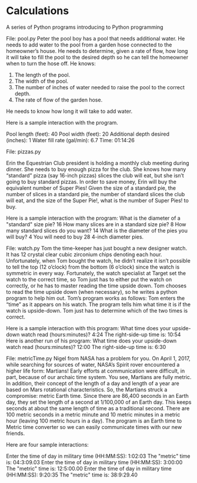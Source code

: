 # Calculations
A series of Python programs introducing to Python programming


File: pool.py
Peter the pool boy has a pool that needs additional water. He needs to add water to the pool from a garden hose connected to the homeowner’s house. He needs to determine, given a rate of flow, how long it will take to fill the pool to the desired depth so he can tell the homeowner when to turn the hose off. He knows:
1. The length of the pool.
2. The width of the pool.
3. The number of inches of water needed to raise the pool to the correct depth.
4. The rate of flow of the garden hose.

He needs to know how long it will take to add water.

Here is a sample interaction with the program.

Pool length (feet): 40
Pool width (feet): 20
Additional depth desired (inches): 1
Water fill rate (gal/min): 6.7
Time: 01:14:26

File: pizzas.py

Erin the Equestrian Club president is holding a monthly club meeting during dinner. She needs to buy enough pizza for the club. She knows how many “standard” pizza (say 16-inch pizzas) slices the club will eat, but she isn’t going to buy standard pizzas. In order to save money, Erin will buy the equivalent number of Super Pies! Given the size of a standard pie, the number of slices in a standard pie, the number of standard slices the club will eat, and the size of the Super Pie!, what is the number of Super Pies! to buy.

Here is a sample interaction with the program:
What is the diameter of a "standard" size pie? 16
How many slices are in a standard size pie? 8
How many standard slices do you want? 14
What is the diameter of the pies you will buy? 4
You will need to buy 28 4-inch diameter pies.

File: watch.py
Tom the time-keeper has just bought a new designer watch. It has 12 crystal clear cubic zirconium chips denoting each hour. Unfortunately, when Tom bought the watch, he didn’t realize it isn’t possible to tell the top (12 o’clock) from the bottom (6 o’clock) since the watch is symmetric in every way. Fortunately, the watch specialist at Target set the watch to the correct time, so Tom just has to either put the watch on correctly, or he has to master reading the time upside down. Tom chooses to read the time upside down (when necessary), so he writes a python program to help him
out. Tom’s program works as follows: Tom enters the “time” as it appears on his watch. The program tells him what time it is if the watch is upside-down. Tom just has to determine which of the two times is correct.

Here is a sample interaction with this program:
What time does your upside-down watch read (hours:minutes)? 4:24
The right-side-up time is: 10:54
Here is another run of his program:
What time does your upside-down watch read (hours:minutes)? 12:00
The right-side-up time is: 6:30

File: metricTime.py
Nigel from NASA has a problem for you. On April 1, 2017, while searching for sources of water, NASA’s Spirit rover encountered a higher life form: Martians! Early efforts at communication were difficult, in part, because of our archaic time system. You see, Martians are fully metric. In addition, their concept of the length of a day and length of a year are based on Mars rotational characteristics. So, the Martians struck a compromise: metric Earth time. Since there are 86,400 seconds in an Earth day, they set the length of a second at 1/100,000 of an Earth day. This keeps seconds at about the same length of time as a traditional second. There are 100 metric seconds in a metric minute and 10 metric minutes in a metric hour (leaving
100 metric hours in a day). The program is an Earth time to Metric time converter so we can easily communicate times with our new friends. 

Here are four sample interactions:

Enter the time of day in military time (HH:MM:SS): 1:02:03
The "metric" time is:
04:3:09.03
Enter the time of day in military time (HH:MM:SS): 3:00:00
The "metric" time is:
12:5:00.00
Enter the time of day in military time (HH:MM:SS): 9:20:35
The "metric" time is:
38:9:29.40
